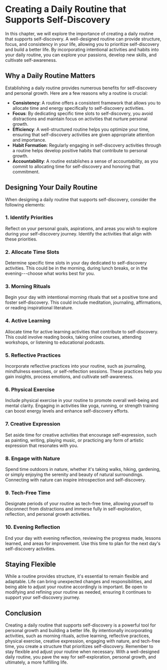 Creating a Daily Routine that Supports Self-Discovery
=================================================================

In this chapter, we will explore the importance of creating a daily routine that supports self-discovery. A well-designed routine can provide structure, focus, and consistency in your life, allowing you to prioritize self-discovery and build a better life. By incorporating intentional activities and habits into your daily routine, you can explore your passions, develop new skills, and cultivate self-awareness.

**Why a Daily Routine Matters**
-------------------------------

Establishing a daily routine provides numerous benefits for self-discovery and personal growth. Here are a few reasons why a routine is crucial:

* **Consistency**: A routine offers a consistent framework that allows you to allocate time and energy specifically to self-discovery activities.
* **Focus**: By dedicating specific time slots to self-discovery, you avoid distractions and maintain focus on activities that nurture personal growth.
* **Efficiency**: A well-structured routine helps you optimize your time, ensuring that self-discovery activities are given appropriate attention and importance.
* **Habit Formation**: Regularly engaging in self-discovery activities through a routine helps develop positive habits that contribute to personal growth.
* **Accountability**: A routine establishes a sense of accountability, as you commit to allocating time for self-discovery and honoring that commitment.

**Designing Your Daily Routine**
--------------------------------

When designing a daily routine that supports self-discovery, consider the following elements:

### 1. **Identify Priorities**

Reflect on your personal goals, aspirations, and areas you wish to explore during your self-discovery journey. Identify the activities that align with these priorities.

### 2. **Allocate Time Slots**

Determine specific time slots in your day dedicated to self-discovery activities. This could be in the morning, during lunch breaks, or in the evening---choose what works best for you.

### 3. **Morning Rituals**

Begin your day with intentional morning rituals that set a positive tone and foster self-discovery. This could include meditation, journaling, affirmations, or reading inspirational literature.

### 4. **Active Learning**

Allocate time for active learning activities that contribute to self-discovery. This could involve reading books, taking online courses, attending workshops, or listening to educational podcasts.

### 5. **Reflective Practices**

Incorporate reflective practices into your routine, such as journaling, mindfulness exercises, or self-reflection sessions. These practices help you gain insights, process emotions, and cultivate self-awareness.

### 6. **Physical Exercise**

Include physical exercise in your routine to promote overall well-being and mental clarity. Engaging in activities like yoga, running, or strength training can boost energy levels and enhance self-discovery efforts.

### 7. **Creative Expression**

Set aside time for creative activities that encourage self-expression, such as painting, writing, playing music, or practicing any form of artistic expression that resonates with you.

### 8. **Engage with Nature**

Spend time outdoors in nature, whether it's taking walks, hiking, gardening, or simply enjoying the serenity and beauty of natural surroundings. Connecting with nature can inspire introspection and self-discovery.

### 9. **Tech-Free Time**

Designate periods of your routine as tech-free time, allowing yourself to disconnect from distractions and immerse fully in self-exploration, reflection, and personal growth activities.

### 10. **Evening Reflection**

End your day with evening reflection, reviewing the progress made, lessons learned, and areas for improvement. Use this time to plan for the next day's self-discovery activities.

**Staying Flexible**
--------------------

While a routine provides structure, it's essential to remain flexible and adaptable. Life can bring unexpected changes and responsibilities, and being able to adjust your routine accordingly is important. Be open to modifying and refining your routine as needed, ensuring it continues to support your self-discovery journey.

**Conclusion**
--------------

Creating a daily routine that supports self-discovery is a powerful tool for personal growth and building a better life. By intentionally incorporating activities, such as morning rituals, active learning, reflective practices, physical exercise, creative expression, engaging with nature, and tech-free time, you create a structure that prioritizes self-discovery. Remember to stay flexible and adjust your routine when necessary. With a well-designed daily routine, you pave the way for self-exploration, personal growth, and ultimately, a more fulfilling life.
